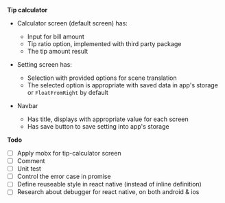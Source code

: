 **Tip calculator**
- Calculator screen (default screen) has:
  - Input for bill amount
  - Tip ratio option, implemented with third party package
  - The tip amount result

- Setting screen has:
  - Selection with provided options for scene translation
  - The selected option is appropriate with saved data in app's storage or `FloatFromRight` by default

- Navbar 
  - Has title, displays with appropriate value for each screen
  - Has save button to save setting into app's storage

**Todo**

- [ ] Apply mobx for tip-calculator screen
- [ ] Comment
- [ ] Unit test
- [ ] Control the error case in promise
- [ ] Define reuseable style in react native (instead of inline definition)
- [ ] Research about debugger for react native, on both android & ios
